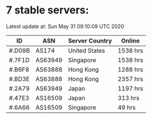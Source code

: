 # 7 stable servers:

Latest update at: Sun May 31 09:10:09 UTC 2020

| ID | ASN | Server Country | Online |
| -- | --- | -------------- | ------ |
| #.D09B | AS174 | United States | 1538 hrs |
| #.7F1D | AS63949 | Singapore | 1538 hrs |
| #.B6F8 | AS63888 | Hong Kong | 1288 hrs |
| #.BD3E | AS63888 | Hong Kong | 2357 hrs |
| #.2A79 | AS63949 | Japan | 1197 hrs |
| #.47E3 | AS16509 | Japan | 313 hrs |
| #.6A66 | AS16509 | Singapore | 49 hrs |

